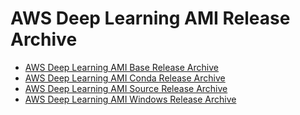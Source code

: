 # AWS Deep Learning AMI Release Archive<a name="dlami-release-archive"></a>


+ [AWS Deep Learning AMI Base Release Archive](dlami-release-archive-base.md)
+ [AWS Deep Learning AMI Conda Release Archive](dlami-release-archive-conda.md)
+ [AWS Deep Learning AMI Source Release Archive](dlami-release-archive-source.md)
+ [AWS Deep Learning AMI Windows Release Archive](dlami-release-archive-windows.md)